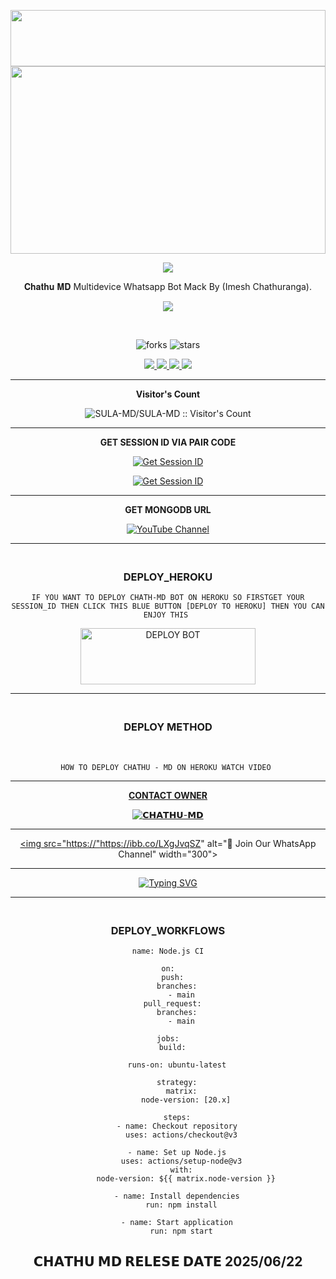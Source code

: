 <div align="center">

 <p align="center">
<a href="https://git.io/typing-svg"><https://ibb.co/LXgJvqSZ" /></a>


 <img src="https://ibb.co/LXgJvqSZ" height="90" width="100%">
 <br>
 
<img src="https://ibb.co/LXgJvqSZ" height="300" width="100%">

<br>

<a><img src='https://ibb.co/LXgJvqSZ'/></a>

𝐂𝐡𝐚𝐭𝐡𝐮 𝐌𝐃 Multidevice Whatsapp Bot Mack By (Imesh Chathuranga).

<a><img src='https://ibb.co/LXgJvqSZ'/></a>

<br>

![forks](https://ibb.co/LXgJvqSZ)            ![stars](https://ibb.co/LXgJvqSZ)

<p align="center">
  <a href="https://github.com/CHATHU-MD/CHATHU-MD">
    <img src="https://ibb.co/LXgJvqSZ">

  </a>
  <a href="https://github.com/CHATHU-MD/CHATHU-MD">
    <img src="https://ibb.co/LXgJvqSZ">

  </a>
  <a href="https://github.com/CHATHU-MD/CHATHU-MD">
    <img src="https://ibb.co/LXgJvqSZ">

  </a>
  <a href="https://github.com/CHATHU-MD/CHATHU-MD">
    <img src="https://ibb.co/LXgJvqSZ">

  </a>
  </p>
 <hr>
 
 <b>Visitor's Count</b>
 
<p align="center"><img src="https://ibb.co/LXgJvqSZ" alt="SULA-MD/SULA-MD :: Visitor's Count" old_src="https://profile-counter.glitch.me/{CHATHU-MD}/count.svg" /></p>
 
<hr>

<b>GET SESSION ID VIA PAIR CODE </b>

<a href='https://chathu-md-j3jq.onrender.com' target="_blank"><img alt='Get Session ID' src='https://ibb.co/LXgJvqSZ/Click here to get your session id 1-blue?style=for-the-badge&logo=opencv&logoColor=white'/></a>

<a href='https://Chathu-Md web-69ef41909ab5.herokuapp.com/' target="_blank"><img alt='Get Session ID' src='https://ibb.co/LXgJvqSZ/Click here to get your session id 2-red?style=for-the-badge&logo=opencv&logoColor=white'/></a>

<hr>

<b>GET MONGODB URL</b>
    
<a href="--" target="_blank">
    <img src="https://ibb.co/LXgJvqSZ" alt="YouTube Channel"></a>
 
<hr>

### <br>   DEPLOY_HEROKU 

`IF YOU WANT TO DEPLOY CHATH-MD BOT ON HEROKU SO FIRSTGET YOUR SESSION_ID THEN CLICK THIS BLUE BUTTON [DEPLOY TO HEROKU] THEN YOU CAN ENJOY THIS `

 
<a href="https://dashboard.heroku.com/new-app?template=https://github.com/CHATHU-MD/SCHATHU-MD" target="blank"><img align="center" src="https://ibb.co/LXgJvqSZ" alt="DEPLOY BOT" height="90" width="280" /></a>

<hr>

### <br>  DEPLOY METHOD 

<br>

` HOW TO DEPLOY CHATHU - MD ON HEROKU WATCH VIDEO  `

<p align="center">
   <a href="Enter You Yt URl"
    </a>
</p>

<hr>

<b>CONTACT OWNER</b>

[![𝗖𝗛𝗔𝗧𝗛𝗨-𝗠𝗗](https://ibb.co/LXgJvqSZ)](https://wa.me/+94750893377)

<hr>

<a href="https://whatsapp.com/channel/0029VbAhEfaKLaHnxYcTvb3l"><img src="https://"https://ibb.co/LXgJvqSZ" alt="📎 Join Our WhatsApp Channel" width="300"></a>

<hr>

 </p>
    <p align="center">
<a href="https://git.io/typing-svg"><img src="https://readme-typing-svg.demolab.com?font=EB+Garamond&weight=800&size=28&duration=4000&pause=1000&random=false&width=435&lines=𝐖𝐄𝐋𝐂𝐎𝐌𝐄+𝐓𝐎+𝗖𝗛𝗔𝗧𝗛𝗨+𝗠𝗗++𝐁𝐎𝐓" alt="Typing SVG" /></a>

<hr>

### <br>   DEPLOY_WORKFLOWS 
```
name: Node.js CI

on:
  push:
    branches:
      - main
  pull_request:
    branches:
      - main

jobs:
  build:

    runs-on: ubuntu-latest

    strategy:
      matrix:
        node-version: [20.x]

    steps:
    - name: Checkout repository
      uses: actions/checkout@v3

    - name: Set up Node.js
      uses: actions/setup-node@v3
      with:
        node-version: ${{ matrix.node-version }}

    - name: Install dependencies
      run: npm install

    - name: Start application
      run: npm start
```

## 𝗖𝗛𝗔𝗧𝗛𝗨 𝗠𝗗 𝗥𝗘𝗟𝗘𝗦𝗘 𝗗𝗔𝗧𝗘 2025/06/22
